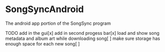 # SongSyncAndroid
The android app portion of the SongSync program

TODO
add in the gui[x]
add in second progess bar[x]
load and show song metadata and album art while downloading song[ ]
make sure storage has enough space for each new song[ ]